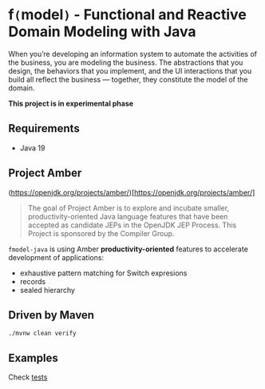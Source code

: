 # **f`(`model`)`** - Functional and Reactive Domain Modeling with Java

When you’re developing an information system to automate the activities of the business, you are modeling the business.
The abstractions that you design, the behaviors that you implement, and the UI interactions that you build all reflect
the business — together,
they constitute the model of the domain.

**This project is in experimental phase**

## Requirements

- Java 19

## Project Amber

(https://openjdk.org/projects/amber/)[https://openjdk.org/projects/amber/]

> The goal of Project Amber is to explore and incubate smaller, productivity-oriented Java language features that have
> been accepted as candidate JEPs in the OpenJDK JEP Process. This Project is sponsored by the Compiler Group.

`fmodel-java` is using Amber **productivity-oriented** features to accelerate development of applications:

- exhaustive pattern matching for Switch expresions
- records
- sealed hierarchy

## Driven by Maven

```shell
./mvnw clean verify
```

## Examples

Check [tests](src/test/java/com/fraktalio/fmodel/domain/example)